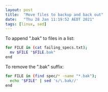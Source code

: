 ```yaml
---
layout: post
title:  "Move files to backup and back out"
date:   "Thu 28 Jan 11:19:52 AEDT 2021"
tags: [linux, sed]
---
```

To append ".bak" to files in a list:

```sh
for FILE in (cat failing_specs.txt);
  mv $FILE "$FILE.bak"
end
```

To remove the ".bak" suffix:

```sh
for FILE in (find spec/* -name "*.bak");
  echo "$FILE" | sed 's/\.bak//'
end

```
